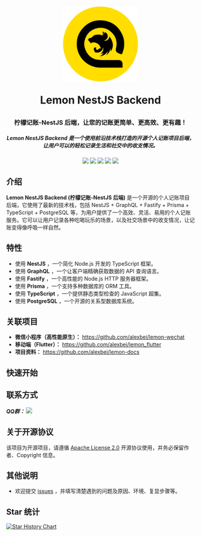 <p align="center">
    <img src="https://raw.githubusercontent.com/alexbei/lemon-docs/main/images/logo/lemon-nestjs-logo-round.png" alt=logo" width="200" height="200" />
</p>

<h1 align="center" style="margin: 30px 0 30px; font-weight: bold;">Lemon NestJS Backend</h1>
<h3 align="center">柠檬记账-NestJS 后端，让您的记账更简单、更高效、更有趣！</h3>
<h5 align="center">Lemon NestJS Backend 是一个使用前沿技术栈打造的开源个人记账项目后端，让用户可以的轻松记录生活和社交中的收支情况。</h5>

<p align="center">    
    <a><img src="https://img.shields.io/github/stars/alexbei/lemon-nestjs-backend?style=social"></a>
    <a><img src="https://img.shields.io/github/forks/alexbei/lemon-nestjs-backend?style=social"></a>
    <a><img src="https://img.shields.io/github/issues/alexbei/lemon-nestjs-backend"></a>
    <a><img src="https://img.shields.io/github/repo-size/alexbei/lemon-nestjs-backend"></a>
    <a><img src="https://img.shields.io/github/license/alexbei/lemon-nestjs-backend"></a>
</p>



## 介绍

**Lemon NestJS Backend (柠檬记账-NestJS 后端)** 是一个开源的个人记账项目后端，它使用了最新的技术栈，包括 NestJS + GraphQL + Fastify + Prisma + TypeScript + PostgreSQL 等，为用户提供了一个高效、灵活、易用的个人记账服务。它可以让用户记录各种吃喝玩乐的场景，以及社交场景中的收支情况，让记账变得像呼吸一样自然。



## 特性

- 使用 **NestJS** ，一个简化 Node.js 开发的 TypeScript 框架。
- 使用 **GraphQL** ，一个让客户端精确获取数据的 API 查询语言。
- 使用 **Fastify** ，一个高性能的 Node.js HTTP 服务器框架。
- 使用 **Prisma** ，一个支持多种数据库的 ORM 工具。
- 使用 **TypeScript** ，一个提供静态类型检查的 JavaScript 超集。
- 使用 **PostgreSQL** ，一个开源的关系型数据库系统。



## 关联项目

- **微信小程序（高性能原生）：** https://github.com/alexbei/lemon-wechat
- **移动端（Flutter）：** https://github.com/alexbei/lemon_flutter
- **项目资料：** https://github.com/alexbei/lemon-docs



## 快速开始



## 联系方式

##### QQ群： <a href="https://qm.qq.com/cgi-bin/qm/qr?k=2Qcv_tL-4hJQJpy8y41cpkx5tM-ENWaO&jump_from=webapi"><img src="https://img.shields.io/badge/%E5%8F%AF%E5%8A%A0-742462745-brightgreen"></a>



## 关于开源协议

该项目为开源项目，请遵循 [Apache License 2.0](https://github.com/alexbei/lemon-nestjs-backend/blob/main/LICENSE) 开源协议使用，并务必保留作者、Copyright 信息。



## 其他说明

- 欢迎提交 [issues](https://github.com/alexbei/lemon-nestjs-backend/issues) ，并填写清楚遇到的问题及原因、环境、复显步骤等。



## Star 统计

[![Star History Chart](https://api.star-history.com/svg?repos=alexbei/lemon-nestjs-backend&type=Date)](https://star-history.com/#alexbei/lemon-nestjs-backend&Date)

